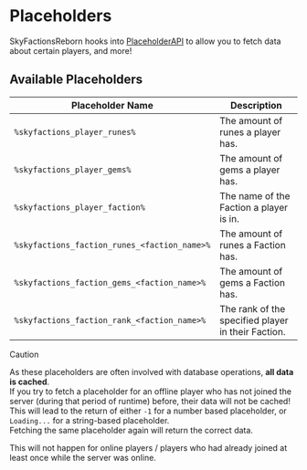 # Placeholders
SkyFactionsReborn hooks into [PlaceholderAPI](https://www.spigotmc.org/resources/placeholderapi.6245/) to allow you to fetch data about certain players, and more!

## Available Placeholders
| Placeholder Name | Description | 
|----------------------|-------------| 
| `%skyfactions_player_runes%` | The amount of runes a player has. |
| `%skyfactions_player_gems%` | The amount of gems a player has. |
| `%skyfactions_player_faction%` | The name of the Faction a player is in. |
| `%skyfactions_faction_runes_<faction_name>%` | The amount of runes a Faction has. |
| `%skyfactions_faction_gems_<faction_name>%` | The amount of gems a Faction has. |
| `%skyfactions_faction_rank_<faction_name>%` | The rank of the specified player in their Faction. |

>[!CAUTION]
>As these placeholders are often involved with database operations, **all data is cached**.\
>If you try to fetch a placeholder for an offline player who has not joined the server (during that period of runtime) before, their data will not be cached!\
>This will lead to the return of either `-1` for a number based placeholder, or `Loading...` for a string-based placeholder.\
>Fetching the same placeholder again will return the correct data.
>
>This will not happen for online players / players who had already joined at least once while the server was online.